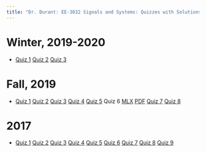 ```yaml
---
title: "Dr. Durant: EE-3032 Signals and Systems: Quizzes with Solutions"
---
```


# Winter, 2019-2020
* [Quiz 1](q01-w1920-ans.pdf)
[Quiz 2](q02-w1920-ans.pdf)
[Quiz 3](q03-w1920-ans.pdf)

# Fall, 2019
* [Quiz 1](q01-f19-ans.pdf)
[Quiz 2](q02-f19-ans.pdf)
[Quiz 3](q03-f19-ans.pdf)
[Quiz 4](q04-f19-ans.pdf)
[Quiz 5](q05-f19-ans.pdf)
Quiz 6 [MLX](q06-f19-ans.mlx) [PDF](q06-f19-ans.pdf)
[Quiz 7](q07-f19-ans.pdf)
[Quiz 8](q08-f19-ans.pdf)

# 2017
* <a href="q01-f17-ans.pdf">Quiz 1</a>
<a href="q02-f17-ans.pdf">Quiz 2</a>
<a href="q03-f17-ans.pdf">Quiz 3</a>
<a href="q04-f17-ans.pdf">Quiz 4</a>
<a href="q05-f17-ans.pdf">Quiz 5</a>
<a href="q06-f17-ans.pdf">Quiz 6</a>
<a href="q07-f17-ans.pdf">Quiz 7</a>
<a href="q08-f17-ans.pdf">Quiz 8</a>
<a href="q09-f17-ans.pdf">Quiz 9</a>
